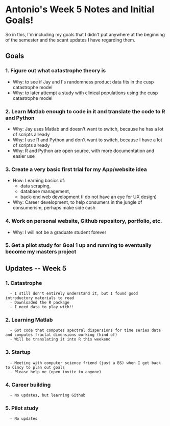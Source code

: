 # Antonio's Week 5 Notes and Initial Goals!
So in this, I'm including my goals that I didn't put anywhere at the beginning of the semester and the scant updates I have regarding them.

## Goals
### 1. Figure out what catastrophe theory is
  - Why: to see if Jay and I's randomness product data fits in the cusp catastrophe model
  - Why: to later attempt a study with clinical populations using the cusp catastrophe model
### 2. Learn Matlab enough to code in it and translate the code to R and Python
  - Why: Jay uses Matlab and doesn't want to switch, because he has a lot of scripts already
  - Why: I use R and Python and don't want to switch, because I have a lot of scripts already
  - Why: R and Python are open source, with more documentation and easier use
### 3. Create a very basic first trial for my App/website idea
  - How: Learning basics of:
    - data scraping,
    - database management,
    - back-end web development (I do not have an eye for UX design)
  - Why: Career development, to help consumers in the jungle of consumerism, perhaps make side cash
### 4. Work on personal website, Github repository, portfolio, etc.
  - Why: I will not be a graduate student forever
### 5. Get a pilot study for Goal 1 up and running to eventually become my masters project

## Updates -- Week 5
### 1. Catastrophe
      - I still don't entirely understand it, but I found good introductory materials to read
      - Downloaded the R package
      - I need data to play with!!
### 2. Learning Matlab
      - Got code that computes spectral dispersions for time series data and computes fractal dimensions working (kind of)
      - Will be translating it into R this weekend
### 3. Startup
      - Meeting with computer science friend (just a BS) when I get back to Cincy to plan out goals
      - Please help me (open invite to anyone)
### 4. Career building
      - No updates, but learning Github
### 5. Pilot study
      - No updates
